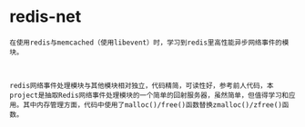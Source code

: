 # redis-net
    在使用redis与memcached（使用libevent）时，学习到redis里高性能异步网络事件的模块。
    
    
    
    redis网络事件处理模块与其他模块相对独立，代码精简，可读性好，参考前人代码，本project是抽取Redis网络事件处理模块的一个简单的回射服务器，虽然简单，但值得学习和应用。其中内存管理方面，代码中使用了malloc()/free()函数替换zmalloc()/zfree()函数。
